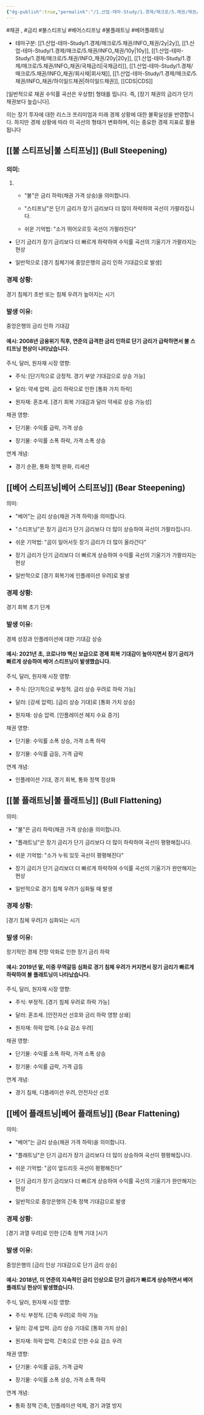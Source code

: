 ```yaml
---
{"dg-publish":true,"permalink":"/1.산업-테마-Study/1.경제/매크로/5.채권/채권/","created":"2024-11-20T21:02:27.401+09:00","updated":"2025-06-03T20:07:19.957+09:00"}
---
```


#채권 , #금리  #불스티프닝 #베어스티프닝 #불플래트닝 #베어플래트닝 


- 테마구분: [[1.산업-테마-Study/1.경제/매크로/5.채권/INFO_채권/2y\|2y]], [[1.산업-테마-Study/1.경제/매크로/5.채권/INFO_채권/10y\|10y]], [[1.산업-테마-Study/1.경제/매크로/5.채권/INFO_채권/20y\|20y]], [[1.산업-테마-Study/1.경제/매크로/5.채권/INFO_채권/국채금리\|국채금리]], [[1.산업-테마-Study/1.경제/매크로/5.채권/INFO_채권/회사채\|회사채]], [[1.산업-테마-Study/1.경제/매크로/5.채권/INFO_채권/하이일드채권\|하이일드채권]], [[CDS\|CDS]]


[일반적으로 채권 수익률 곡선은 우상향] 형태를 띱니다. 즉, [장기 채권의 금리가 단기 채권보다 높습니다]. 

이는 장기 투자에 대한 리스크 프리미엄과 미래 경제 상황에 대한 불확실성을 반영합니다. 하지만 경제 상황에 따라 이 곡선의 형태가 변화하며, 이는 중요한 경제 지표로 활용됩니다

## [[불 스티프닝\|불 스티프닝]] (Bull Steepening)

### 의미:

1. - "불"은 금리 하락(채권 가격 상승)을 의미합니다.
        
    - "스티프닝"은 단기 금리가 장기 금리보다 더 많이 하락하여 곡선이 가팔라집니다.
        
    - 쉬운 기억법: "소가 뛰어오르듯 곡선이 가팔라진다"

- 단기 금리가 장기 금리보다 더 빠르게 하락하여 수익률 곡선의 기울기가 가팔라지는 현상
    
- 일반적으로 [경기 침체기에 중앙은행의 금리 인하 기대감으로 발생]
    

### 경제 상황: 

경기 침체기 초반 또는 침체 우려가 높아지는 시기  

### 발생 이유: 

중앙은행의 금리 인하 기대감

#### 예시: 2008년 금융위기 직후, 연준의 급격한 금리 인하로 단기 금리가 급락하면서 불 스티프닝 현상이 나타났습니다.

주식, 달러, 원자재 시장 영향:

- 주식: [단기적으로 긍정적. 경기 부양 기대감으로 상승 가능]
    
- 달러: 약세 압력. 금리 하락으로 인한 [통화 가치 하락]
    
- 원자재: 혼조세. [경기 회복 기대감과 달러 약세로 상승 가능성]
    

채권 영향:

- 단기물: 수익률 급락, 가격 상승
    
- 장기물: 수익률 소폭 하락, 가격 소폭 상승
    

연계 개념:

- 경기 순환, 통화 정책 완화, 리세션
    

## [[베어 스티프닝\|베어 스티프닝]] (Bear Steepening)

의미:

- "베어"는 금리 상승(채권 가격 하락)을 의미합니다.
    
- "스티프닝"은 장기 금리가 단기 금리보다 더 많이 상승하여 곡선이 가팔라집니다.
    
- 쉬운 기억법: "곰이 일어서듯 장기 금리가 더 많이 올라간다"

- 장기 금리가 단기 금리보다 더 빠르게 상승하여 수익률 곡선의 기울기가 가팔라지는 현상
    
- 일반적으로 [경기 회복기에 인플레이션 우려]로 발생
    

### 경제 상황: 

경기 회복 초기 단계  

### 발생 이유: 

경제 성장과 인플레이션에 대한 기대감 상승

#### 예시: 2021년 초, 코로나19 백신 보급으로 경제 회복 기대감이 높아지면서 장기 금리가 빠르게 상승하여 베어 스티프닝이 발생했습니다.

주식, 달러, 원자재 시장 영향:

- 주식: [단기적으로 부정적. 금리 상승 우려로 하락 가능]
    
- 달러: [강세 압력]. [금리 상승 기대]로 [통화 가치 상승]
    
- 원자재: 상승 압력. [인플레이션 헤지 수요 증가]
    

채권 영향:

- 단기물: 수익률 소폭 상승, 가격 소폭 하락
    
- 장기물: 수익률 급등, 가격 급락
    

연계 개념:

- 인플레이션 기대, 경기 회복, 통화 정책 정상화
    

## [[불 플래트닝\|불 플래트닝]] (Bull Flattening)

의미:

- "불"은 금리 하락(채권 가격 상승)을 의미합니다.
    
- "플래트닝"은 장기 금리가 단기 금리보다 더 많이 하락하여 곡선이 평평해집니다.
    
- 쉬운 기억법: "소가 누워 있듯 곡선이 평평해진다"

- 장기 금리가 단기 금리보더 더 빠르게 하락하여 수익률 곡선의 기울기가 완만해지는 현상
    
- 일반적으로 경기 침체 우려가 심화될 때 발생
    

### 경제 상황: 

[경기 침체 우려]가 심화되는 시기  

### 발생 이유: 

장기적인 경제 전망 악화로 인한 장기 금리 하락

#### 예시: 2019년 말, 미중 무역갈등 심화로 경기 침체 우려가 커지면서 장기 금리가 빠르게 하락하여 불 플래트닝이 나타났습니다.


주식, 달러, 원자재 시장 영향:

- 주식: 부정적. [경기 침체 우려로 하락 가능]
    
- 달러: 혼조세. [안전자산 선호와 금리 하락 영향 상쇄]
    
- 원자재: 하락 압력. [수요 감소 우려]
    

채권 영향:

- 단기물: 수익률 소폭 하락, 가격 소폭 상승
    
- 장기물: 수익률 급락, 가격 급등
    

연계 개념:

- 경기 침체, 디플레이션 우려, 안전자산 선호
    

## [[베어 플래트닝\|베어 플래트닝]] (Bear Flattening)

의미:

- "베어"는 금리 상승(채권 가격 하락)을 의미합니다.
    
- "플래트닝"은 단기 금리가 장기 금리보다 더 많이 상승하여 곡선이 평평해집니다.
    
- 쉬운 기억법: "곰이 엎드리듯 곡선이 평평해진다"

- 단기 금리가 장기 금리보다 더 빠르게 상승하여 수익률 곡선의 기울기가 완만해지는 현상
    
- 일반적으로 중앙은행의 긴축 정책 기대감으로 발생
    

### 경제 상황: 

[경기 과열 우려]로 인한 [긴축 정책 기대 ]시기  

### 발생 이유: 

중앙은행의 [금리 인상 기대감으로 단기 금리 상승]

#### 예시: 2018년, 미 연준의 지속적인 금리 인상으로 단기 금리가 빠르게 상승하면서 베어 플래트닝 현상이 발생했습니다.

주식, 달러, 원자재 시장 영향:

- 주식: 부정적. [긴축 우려]로 하락 가능
    
- 달러: 강세 압력. 금리 상승 기대로 [통화 가치 상승]
    
- 원자재: 하락 압력. 긴축으로 인한 수요 감소 우려
    

채권 영향:

- 단기물: 수익률 급등, 가격 급락
    
- 장기물: 수익률 소폭 상승, 가격 소폭 하락
    

연계 개념:

- 통화 정책 긴축, 인플레이션 억제, 경기 과열 방지